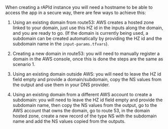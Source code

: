 When creating a rAPId instance you will need a hostname to be able to access the app in a secure way, there are few ways
to achieve this:

1. Using an existing domain from route53: AWS creates a hosted zone linked to your domain, just use this HZ id in the
inputs along the domain, and you are ready to go. (If the domain is currently being used, a subdomain can be created
automatically by providing the HZ id and the subdomain name in the `input-params.tfvars`).

2. Creating a new domain in route53: you will need to manually register a domain in the AWS console, once this is done
the steps are the same as scenario 1.

3. Using an existing domain outside AWS: you will need to leave the HZ id field empty and provide a
domain/subdomain, copy the NS values from the output and use them in your DNS provider.

4. Using an existing domain from a different AWS account to create a subdomain: you will need to leave the HZ id field
empty and provide the subdomain name, then copy the NS values from the output, go to the AWS
account that owns the domain, go to route 53, in the domain hosted zone, create a new record of the type NS with the
subdomain name and add the NS values copied from the outputs.

